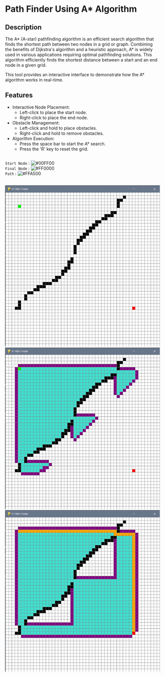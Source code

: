 # Path Finder Using A* Algorithm

## Description
The A* (A-star) pathfinding algorithm is an efficient search algorithm that finds the shortest path between two nodes in a grid or graph. Combining the benefits of Dijkstra's algorithm and a heuristic approach, A* is widely used in various applications requiring optimal pathfinding solutions.
This algorithm efficiently finds the shortest distance between a start and an end node in a given grid.

This tool provides an interactive interface to demonstrate how the A* algorithm works in real-time.

## Features
- Interactive Node Placement:
   - Left-click to place the start node.
   - Right-click to place the end node.
- Obstacle Management:
   - Left-click and hold to place obstacles.
   - Right-click and hold to remove obstacles.
- Algorithm Execution:
   - Press the space bar to start the A* search.
   - Press the 'R' key to reset the grid.
##
`Start Node` : ![#00FF00](https://placehold.co/10x10/00FF00/00FF00.png) \
`Final Node` : ![#FF0000](https://placehold.co/10x10/FF0000/FF0000.png) \
`Path` : ![#FFA500](https://placehold.co/10x10/FFA500/FFA500.png) 

##
![](screenshots/s1.png)
![](screenshots/s2.png)
![](screenshots/s3.png)
